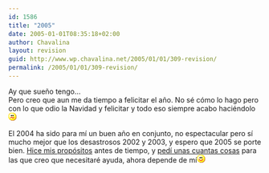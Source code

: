 ```yaml
---
id: 1586
title: "2005"
date: 2005-01-01T08:35:18+02:00
author: Chavalina
layout: revision
guid: http://www.wp.chavalina.net/2005/01/01/309-revision/
permalink: /2005/01/01/309-revision/
---
```

Ay que sue&ntilde;o tengo…  
Pero creo que aun me da tiempo a felicitar el a&ntilde;o. No sé c&oacute;mo lo hago pero con lo que odio la Navidad y felicitar y todo eso siempre acabo haciéndolo![emo](/imagenes/emoticonos/confuso.gif) 

El 2004 ha sido para m&iacute; un buen a&ntilde;o en conjunto, no espectacular pero s&iacute; mucho mejor que los desastrosos 2002 y 2003, y espero que 2005 se porte bien. <a href="http://www.chavalina.net/comentar.php?idpost=284&#038;q=" target="_blank">Hice mis prop&oacute;sitos</a> antes de tiempo, y <a href="http://www.chavalina.net/comentar.php?idpost=302&#038;q=" target="_blank">ped&iacute; unas cuantas cosas</a> para las que creo que necesitaré ayuda, ahora depende de m&iacute;![emo](/imagenes/emoticonos/sonrisa.gif)